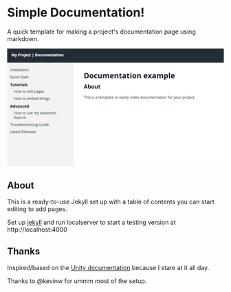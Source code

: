 # Simple Documentation!
A quick template for making a project's documentation page using markdown.

![](https://raw.githubusercontent.com/fernandoramallo/documentation-template/master/screenshot.png)

## About

This is a ready-to-use Jekyll set up with a table of contents you can start editing to add pages.

Set up [jekyll](https://jekyllrb.com/) and run localserver to start a testing version at http://localhost:4000

## Thanks
Inspired/based on the [Unity documentation](https://docs.unity3d.com/) because I stare at it all day.

Thanks to @kevinw for ummm most of the setup.

